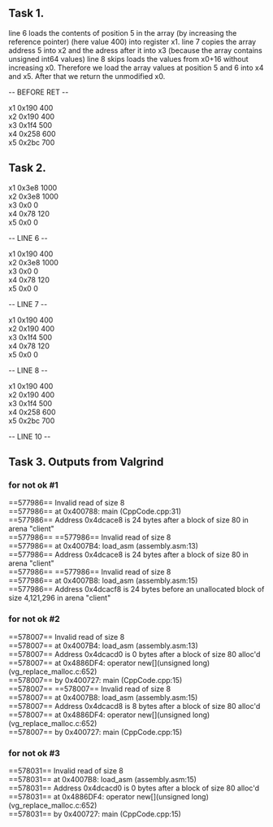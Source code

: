 ## Task 1.
line 6 loads the contents of position 5 in the array (by increasing the reference pointer) (here value 400) into register x1.
line 7 copies the array address 5 into x2 and the adress after it into x3 (because the array contains unsigned int64 values)
line 8 skips loads the values from x0+16 without increasing x0. Therefore we load the array values at position 5 and 6 into x4 and x5.
After that we return the unmodified x0.

-- BEFORE RET --

x1             0x190               400  
x2             0x190               400  
x3             0x1f4               500  
x4             0x258               600  
x5             0x2bc               700  



## Task 2.

x1             0x3e8               1000  
x2             0x3e8               1000  
x3             0x0                 0  
x4             0x78                120  
x5             0x0                 0  

-- LINE 6 --

x1             0x190               400  
x2             0x3e8               1000  
x3             0x0                 0  
x4             0x78                120  
x5             0x0                 0  

-- LINE 7 --

x1             0x190               400  
x2             0x190               400  
x3             0x1f4               500  
x4             0x78                120  
x5             0x0                 0  

-- LINE 8 --

x1             0x190               400  
x2             0x190               400  
x3             0x1f4               500  
x4             0x258               600  
x5             0x2bc               700  

-- LINE 10 --

## Task 3. Outputs from Valgrind
### for not ok #1  
==577986== Invalid read of size 8  
==577986==    at 0x400788: main (CppCode.cpp:31)   
==577986==  Address 0x4dcace8 is 24 bytes after a block of size 80 in arena "client"  
==577986==
==577986== Invalid read of size 8  
==577986==    at 0x4007B4: load_asm (assembly.asm:13)  
==577986==  Address 0x4dcace8 is 24 bytes after a block of size 80 in arena "client"  
==577986==
==577986== Invalid read of size 8  
==577986==    at 0x4007B8: load_asm (assembly.asm:15)  
==577986==  Address 0x4dcacf8 is 24 bytes before an unallocated block of size 4,121,296 in arena "client"  

### for not ok #2
==578007== Invalid read of size 8  
==578007==    at 0x4007B4: load_asm (assembly.asm:13)  
==578007==  Address 0x4dcacd0 is 0 bytes after a block of size 80 alloc'd  
==578007==    at 0x4886DF4: operator new[](unsigned long) (vg_replace_malloc.c:652)  
==578007==    by 0x400727: main (CppCode.cpp:15)  
==578007==
==578007== Invalid read of size 8  
==578007==    at 0x4007B8: load_asm (assembly.asm:15)  
==578007==  Address 0x4dcacd8 is 8 bytes after a block of size 80 alloc'd  
==578007==    at 0x4886DF4: operator new[](unsigned long) (vg_replace_malloc.c:652)  
==578007==    by 0x400727: main (CppCode.cpp:15)  

### for not ok #3
==578031== Invalid read of size 8  
==578031==    at 0x4007B8: load_asm (assembly.asm:15)  
==578031==  Address 0x4dcacd0 is 0 bytes after a block of size 80 alloc'd  
==578031==    at 0x4886DF4: operator new[](unsigned long) (vg_replace_malloc.c:652)  
==578031==    by 0x400727: main (CppCode.cpp:15)  
